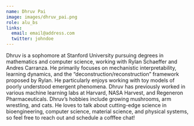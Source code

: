 ```yaml
---
name: Dhruv Pai
image: images/dhruv_pai.png
role: alu_bs
links:
  email: email@address.com
  twitter: johndoe
---
```


Dhruv is a sophomore at Stanford University pursuing degrees in mathematics and computer science, working with Rylan Schaeffer and Andres Carranza. He primarily focuses on mechanistic interpretability, learning dynamics, and the “deconstruction/reconstruction” framework proposed by Rylan. He particularly enjoys working with toy models of poorly understood emergent phenomena. Dhruv has previously worked in various machine learning labs at Harvard, NASA Harvest, and Regeneron Pharmaceuticals. Dhruv’s hobbies include growing mushrooms, arm wrestling, and cats. He loves to talk about cutting-edge science in bioengineering, computer science, material science, and physical systems, so feel free to reach out and schedule a cofffee chat!
